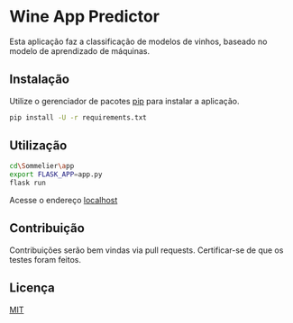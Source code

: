 # Wine App Predictor

Esta aplicação faz a classificação de modelos de vinhos, baseado no modelo de aprendizado de máquinas.

## Instalação

Utilize o gerenciador de pacotes [pip](https://pip.pypa.io/en/stable/) para instalar a aplicação.

```bash
pip install -U -r requirements.txt
```

## Utilização

```bash
cd\Sommelier\app
export FLASK_APP=app.py
flask run
```
Acesse o endereço [localhost](http://localhost:5000)

## Contribuição
Contribuições serão bem vindas via pull requests.
Certificar-se de que os testes foram feitos.

## Licença
[MIT](https://choosealicense.com/licenses/mit/)
